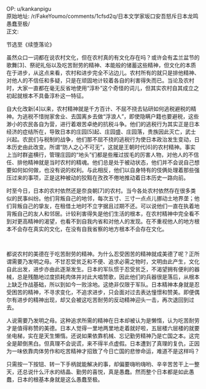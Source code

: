 
OP: u/kankanpigu  
原始地址: /r/FakeYoumo/comments/1cfsd2q/日本文学家坂口安吾怒斥日本龙鸣愚蠢至极/  
正文:  

节选至《续堕落论》

虽然众口一词都在说农村文化，但在农村真的有文化存在吗？或许会有盂兰盆节的歌舞\[3\]、祭祀礼俗以及吃苦耐劳的精神、本能般的储蓄这些精神，但文化的本质在于进步，从这点来看，农村和进步完全不沾边儿。农村所有的就只是排他精神、对他人的不信任和多疑，只是在顽固地计较着各自的利害得失而已。当论及农村时，大家一直都在毫无反省地使用“淳朴”这个奇怪的词儿，但其实农村自其成立之初起就根本不具备淳朴这一特征。


自大化改新\[4\]以来，农村精神就是千方百计、不屈不挠去钻研如何逃税避税的精神。为逃税不惜抛家舍业、去国离乡去做“浮浪人”，即使隐瞒户籍也要避税，这些渺小的农民各自为营，进行着艰苦卓绝的抗税斗争。他们的逃税行为其实正是日本经济的症结所在，导致日本的庄园\[5\]起、庄园盛、庄园落，贵族因此灭亡，武士兴起。农民们与税制的战争，他们那不屈不挠的逃税行为使日本政治发生变动，日本历史由此改变。所谓“防人之心不可无”，这就是王朝时代\[6\]的农村精神。事实上当时群盗横行，管理庄园的“地头”们都是些雁过拔毛的厉害人物，对他人的不信任、排他精神就是当时农村的精魂。他们总是处于被动状态，他们并不会说自己想要如何如何做，也没有说的权利。与此相反，他们以自身特有的伎俩处理着那些强压过来的事项，正是这种被动的狡黠在孜孜不倦地推动着日本历史一路向前。



时至今日，日本的农村依然还是奈良朝\[7\]的农村。当今各处农村依然存在很多类似的民事纠纷。他们背叛自己的地邻，每次五寸、三寸一点点儿挪动土地界垄；他们背叛自己的挚友，在租借土地时不立字据且过期不还。可以说他们一直在执着地背叛自己的友人和邻居。计较利害得失是他们生活的根本，在农村精神中完全看不到对更高精神的渴望，也看不到自我内省和对他人的发现。在不重视他人的地方根本不会存在真实的文化，在没有自我省察的地方根本不会存在文化。

&#x200B;

都说农村的美德在于吃苦耐劳的精神。为什么忍受困苦的精神就成美德了呢？正所谓需要乃发明之母。不甘忍受贫乏和不便、追求必需之物时，文明由此产生，文化自此出发，进步亦由此逐渐发生。日本的军队惯于忍受贫乏，不渴望拥有便利的器械，总是残酷地过度损耗肉体并对此大唱赞歌，因此他们的兵器很是落后，从根本上缺乏作战基础，所以到如今一败涂地。这绝非仅限于军队。日本精神本身就是忍受困苦的精神，不寻求变化，不追求进步，只会面对过去表达憧憬和赞美。即便偶尔有进步的精神出现，却又会被这吃苦耐劳的反动精神迎头一击，再次退回到过去。


人说需要乃发明之母。这种追求所需的精神在日本却被认为是懒惰，认为吃苦耐劳才是值得称赞的美德。日本人觉得一里地两里地走着就好啦，五层楼六层楼的就要坐电梯，实在是天生懒惰。还说如果依靠机械、忘记勤劳精神乃是亡国之本。这完全是颠倒黑白。但真理不会说谎，来不得半点虚假。日本遭到了真理的复仇，正因为一味依靠肉体劳作和吃苦精神才招致了今日亡国的悲惨命运，难道不是这样吗？


只需按一下按钮、转一下手柄就能解决的事，却偏要嗨哟嗨哟、辛辛苦苦干上一整天，还总说什么汗水的结晶、勤劳的喜悦，真是愚蠢。然而整个日本都是如此愚蠢，日本的根基本身就是这么愚蠢至极。
